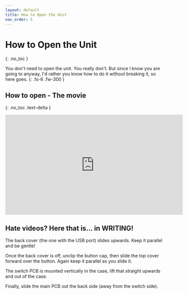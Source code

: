 ```yaml
---
layout: default
title: How to Open the Unit
nav_order: 5
---
```


# How to Open the Unit
{: .no_toc }


You don't need to open the unit. You really don't. But since I know you are going to anyway, I'd rather you know how to do it without breaking it, so here goes.
{: .fs-6 .fw-300 }


## How to open - The movie
{: .no_toc .text-delta }

<iframe width="560" height="315" src="https://www.youtube-nocookie.com/embed/S5XvAlM6T1Q" title="YouTube video player" frameborder="0" allow="accelerometer; autoplay; clipboard-write; encrypted-media; gyroscope; picture-in-picture"></iframe>

## Hate videos? Here that is... in WRITING!

The back cover (the one with the USB port) slides upwards. Keep it parallel and be gentle!

Once the back cover is off, unclip the button cap, then slide the top cover forward over the button. Again keep it parallel as you slide it. 

The switch PCB is mounted vertically in the case, lift that straight upwards and out of the case.

Finally, slide the main PCB out the back side (away from the switch side). 

